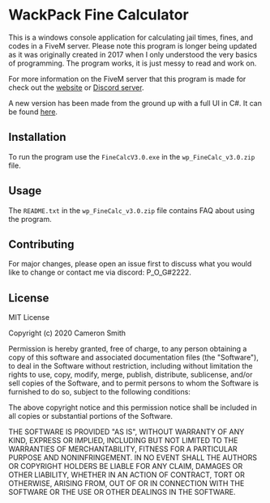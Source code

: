 # WackPack Fine Calculator 
This is a windows console application for calculating jail times, fines, and codes in a FiveM server.
Please note this program is longer being updated as it was originally created in 2017 when I only understood the very basics of programming. The program works, it is just messy to read and work on. 

For more information on the FiveM server that this program is made for check out the [website](https://www.thewackpackrp.com/) or [Discord server](https://discord.me/thewackpack). 

A new version has been made from the ground up with a full UI in C#. It can be found [here](https://github.com/sircam191/WPFineCalcV5).

## Installation

To run the program use the ``FineCalcV3.0.exe`` in the ``wp_FineCalc_v3.0.zip`` file.


## Usage

The ``README.txt`` in the ``wp_FineCalc_v3.0.zip`` file contains FAQ about using the program.  

## Contributing
For major changes, please open an issue first to discuss what you would like to change or contact me via discord: P_O_G#2222.


## License
MIT License

Copyright (c) 2020 Cameron Smith

Permission is hereby granted, free of charge, to any person obtaining a copy
of this software and associated documentation files (the "Software"), to deal
in the Software without restriction, including without limitation the rights
to use, copy, modify, merge, publish, distribute, sublicense, and/or sell
copies of the Software, and to permit persons to whom the Software is
furnished to do so, subject to the following conditions:

The above copyright notice and this permission notice shall be included in all
copies or substantial portions of the Software.

THE SOFTWARE IS PROVIDED "AS IS", WITHOUT WARRANTY OF ANY KIND, EXPRESS OR
IMPLIED, INCLUDING BUT NOT LIMITED TO THE WARRANTIES OF MERCHANTABILITY,
FITNESS FOR A PARTICULAR PURPOSE AND NONINFRINGEMENT. IN NO EVENT SHALL THE
AUTHORS OR COPYRIGHT HOLDERS BE LIABLE FOR ANY CLAIM, DAMAGES OR OTHER
LIABILITY, WHETHER IN AN ACTION OF CONTRACT, TORT OR OTHERWISE, ARISING FROM,
OUT OF OR IN CONNECTION WITH THE SOFTWARE OR THE USE OR OTHER DEALINGS IN THE
SOFTWARE.
